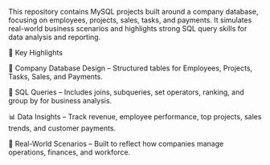 This repository contains MySQL projects built around a company database, focusing on employees, projects, sales, tasks, and payments. It simulates real-world business scenarios and highlights strong SQL query skills for data analysis and reporting.

🔑 Key Highlights

🏢 Company Database Design – Structured tables for Employees, Projects, Tasks, Sales, and Payments.

📝 SQL Queries – Includes joins, subqueries, set operators, ranking, and group by for business analysis.

📊 Data Insights – Track revenue, employee performance, top projects, sales trends, and customer payments.

🔎 Real-World Scenarios – Built to reflect how companies manage operations, finances, and workforce.
